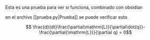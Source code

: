Esta es una prueba para ver si funciona, combinado con obsidian 


en el archivo [[prueba.py|Prueba]]  se puede verificar esto

$$ \frac{d}{dt}\frac{\partial\mathrm{L}}{\partial\dot{q}}-\frac{\partial{\mathrm{L}}}{\partial q}  = 0$$
